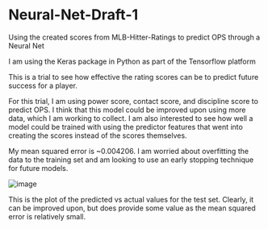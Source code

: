 # Neural-Net-Draft-1
Using the created scores from MLB-Hitter-Ratings to predict OPS through a Neural Net

I am using the Keras package in Python as part of the Tensorflow platform

This is a trial to see how effective the rating scores can be to predict future success for a player. 

For this trial, I am using power score, contact score, and discipline score to predict OPS. 
I think that this model could be improved upon using more data, which I am working to collect.
I am also interested to see how well a model could be trained with using the predictor features that went into creating the scores instead
of the scores themselves.

My mean squared error is ~0.004206. I am worried about overfitting the data to the training set and am looking to use an early stopping technique for future models.

![image](https://github.com/NickArrivo-code/Neural-Net-Draft-1/assets/137729712/5c5a6e5c-fdb4-4b7e-97db-682e1a5f71ce)

This is the plot of the predicted vs actual values for the test set. Clearly, it can be improved upon, but does provide some value as the mean squared error is relatively small. 
